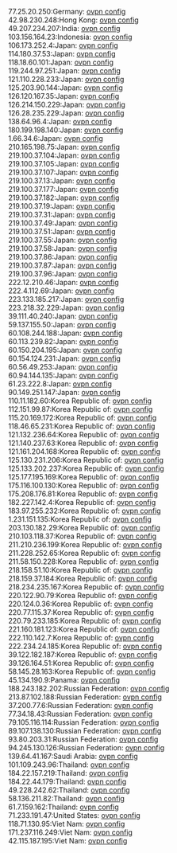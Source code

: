77.25.20.250:Germany: [ovpn config](vpn/77_25_20_250.ovpn)  
42.98.230.248:Hong Kong: [ovpn config](vpn/42_98_230_248.ovpn)  
49.207.234.207:India: [ovpn config](vpn/49_207_234_207.ovpn)  
103.156.164.23:Indonesia: [ovpn config](vpn/103_156_164_23.ovpn)  
106.173.252.4:Japan: [ovpn config](vpn/106_173_252_4.ovpn)  
114.180.37.53:Japan: [ovpn config](vpn/114_180_37_53.ovpn)  
118.18.60.101:Japan: [ovpn config](vpn/118_18_60_101.ovpn)  
119.244.97.251:Japan: [ovpn config](vpn/119_244_97_251.ovpn)  
121.110.228.233:Japan: [ovpn config](vpn/121_110_228_233.ovpn)  
125.203.90.144:Japan: [ovpn config](vpn/125_203_90_144.ovpn)  
126.120.167.35:Japan: [ovpn config](vpn/126_120_167_35.ovpn)  
126.214.150.229:Japan: [ovpn config](vpn/126_214_150_229.ovpn)  
126.28.235.229:Japan: [ovpn config](vpn/126_28_235_229.ovpn)  
138.64.96.4:Japan: [ovpn config](vpn/138_64_96_4.ovpn)  
180.199.198.140:Japan: [ovpn config](vpn/180_199_198_140.ovpn)  
1.66.34.6:Japan: [ovpn config](vpn/1_66_34_6.ovpn)  
210.165.198.75:Japan: [ovpn config](vpn/210_165_198_75.ovpn)  
219.100.37.104:Japan: [ovpn config](vpn/219_100_37_104.ovpn)  
219.100.37.105:Japan: [ovpn config](vpn/219_100_37_105.ovpn)  
219.100.37.107:Japan: [ovpn config](vpn/219_100_37_107.ovpn)  
219.100.37.13:Japan: [ovpn config](vpn/219_100_37_13.ovpn)  
219.100.37.177:Japan: [ovpn config](vpn/219_100_37_177.ovpn)  
219.100.37.182:Japan: [ovpn config](vpn/219_100_37_182.ovpn)  
219.100.37.19:Japan: [ovpn config](vpn/219_100_37_19.ovpn)  
219.100.37.31:Japan: [ovpn config](vpn/219_100_37_31.ovpn)  
219.100.37.49:Japan: [ovpn config](vpn/219_100_37_49.ovpn)  
219.100.37.51:Japan: [ovpn config](vpn/219_100_37_51.ovpn)  
219.100.37.55:Japan: [ovpn config](vpn/219_100_37_55.ovpn)  
219.100.37.58:Japan: [ovpn config](vpn/219_100_37_58.ovpn)  
219.100.37.86:Japan: [ovpn config](vpn/219_100_37_86.ovpn)  
219.100.37.87:Japan: [ovpn config](vpn/219_100_37_87.ovpn)  
219.100.37.96:Japan: [ovpn config](vpn/219_100_37_96.ovpn)  
222.12.210.46:Japan: [ovpn config](vpn/222_12_210_46.ovpn)  
222.4.112.69:Japan: [ovpn config](vpn/222_4_112_69.ovpn)  
223.133.185.217:Japan: [ovpn config](vpn/223_133_185_217.ovpn)  
223.218.32.229:Japan: [ovpn config](vpn/223_218_32_229.ovpn)  
39.111.40.240:Japan: [ovpn config](vpn/39_111_40_240.ovpn)  
59.137.155.50:Japan: [ovpn config](vpn/59_137_155_50.ovpn)  
60.108.244.188:Japan: [ovpn config](vpn/60_108_244_188.ovpn)  
60.113.239.82:Japan: [ovpn config](vpn/60_113_239_82.ovpn)  
60.150.204.195:Japan: [ovpn config](vpn/60_150_204_195.ovpn)  
60.154.124.231:Japan: [ovpn config](vpn/60_154_124_231.ovpn)  
60.56.49.253:Japan: [ovpn config](vpn/60_56_49_253.ovpn)  
60.94.144.135:Japan: [ovpn config](vpn/60_94_144_135.ovpn)  
61.23.222.8:Japan: [ovpn config](vpn/61_23_222_8.ovpn)  
90.149.251.147:Japan: [ovpn config](vpn/90_149_251_147.ovpn)  
110.11.182.60:Korea Republic of: [ovpn config](vpn/110_11_182_60.ovpn)  
112.151.99.87:Korea Republic of: [ovpn config](vpn/112_151_99_87.ovpn)  
115.20.169.172:Korea Republic of: [ovpn config](vpn/115_20_169_172.ovpn)  
118.46.65.231:Korea Republic of: [ovpn config](vpn/118_46_65_231.ovpn)  
121.132.236.64:Korea Republic of: [ovpn config](vpn/121_132_236_64.ovpn)  
121.140.237.63:Korea Republic of: [ovpn config](vpn/121_140_237_63.ovpn)  
121.161.204.168:Korea Republic of: [ovpn config](vpn/121_161_204_168.ovpn)  
125.130.231.206:Korea Republic of: [ovpn config](vpn/125_130_231_206.ovpn)  
125.133.202.237:Korea Republic of: [ovpn config](vpn/125_133_202_237.ovpn)  
125.177.195.169:Korea Republic of: [ovpn config](vpn/125_177_195_169.ovpn)  
175.116.100.130:Korea Republic of: [ovpn config](vpn/175_116_100_130.ovpn)  
175.208.176.81:Korea Republic of: [ovpn config](vpn/175_208_176_81.ovpn)  
182.227.142.4:Korea Republic of: [ovpn config](vpn/182_227_142_4.ovpn)  
183.97.255.232:Korea Republic of: [ovpn config](vpn/183_97_255_232.ovpn)  
1.231.151.135:Korea Republic of: [ovpn config](vpn/1_231_151_135.ovpn)  
203.130.182.29:Korea Republic of: [ovpn config](vpn/203_130_182_29.ovpn)  
210.103.118.37:Korea Republic of: [ovpn config](vpn/210_103_118_37.ovpn)  
211.210.236.199:Korea Republic of: [ovpn config](vpn/211_210_236_199.ovpn)  
211.228.252.65:Korea Republic of: [ovpn config](vpn/211_228_252_65.ovpn)  
211.58.150.228:Korea Republic of: [ovpn config](vpn/211_58_150_228.ovpn)  
218.158.51.10:Korea Republic of: [ovpn config](vpn/218_158_51_10.ovpn)  
218.159.37.184:Korea Republic of: [ovpn config](vpn/218_159_37_184.ovpn)  
218.234.235.167:Korea Republic of: [ovpn config](vpn/218_234_235_167.ovpn)  
220.122.90.79:Korea Republic of: [ovpn config](vpn/220_122_90_79.ovpn)  
220.124.0.36:Korea Republic of: [ovpn config](vpn/220_124_0_36.ovpn)  
220.77.115.37:Korea Republic of: [ovpn config](vpn/220_77_115_37.ovpn)  
220.79.233.185:Korea Republic of: [ovpn config](vpn/220_79_233_185.ovpn)  
221.160.181.123:Korea Republic of: [ovpn config](vpn/221_160_181_123.ovpn)  
222.110.142.7:Korea Republic of: [ovpn config](vpn/222_110_142_7.ovpn)  
222.234.24.185:Korea Republic of: [ovpn config](vpn/222_234_24_185.ovpn)  
39.122.182.187:Korea Republic of: [ovpn config](vpn/39_122_182_187.ovpn)  
39.126.164.51:Korea Republic of: [ovpn config](vpn/39_126_164_51.ovpn)  
58.145.28.163:Korea Republic of: [ovpn config](vpn/58_145_28_163.ovpn)  
45.134.190.9:Panama: [ovpn config](vpn/45_134_190_9.ovpn)  
188.243.182.202:Russian Federation: [ovpn config](vpn/188_243_182_202.ovpn)  
213.87.102.188:Russian Federation: [ovpn config](vpn/213_87_102_188.ovpn)  
37.200.77.6:Russian Federation: [ovpn config](vpn/37_200_77_6.ovpn)  
77.34.18.43:Russian Federation: [ovpn config](vpn/77_34_18_43.ovpn)  
79.105.116.114:Russian Federation: [ovpn config](vpn/79_105_116_114.ovpn)  
89.107.138.130:Russian Federation: [ovpn config](vpn/89_107_138_130.ovpn)  
93.80.203.31:Russian Federation: [ovpn config](vpn/93_80_203_31.ovpn)  
94.245.130.126:Russian Federation: [ovpn config](vpn/94_245_130_126.ovpn)  
139.64.41.167:Saudi Arabia: [ovpn config](vpn/139_64_41_167.ovpn)  
101.109.243.96:Thailand: [ovpn config](vpn/101_109_243_96.ovpn)  
184.22.157.219:Thailand: [ovpn config](vpn/184_22_157_219.ovpn)  
184.22.44.179:Thailand: [ovpn config](vpn/184_22_44_179.ovpn)  
49.228.242.62:Thailand: [ovpn config](vpn/49_228_242_62.ovpn)  
58.136.211.82:Thailand: [ovpn config](vpn/58_136_211_82.ovpn)  
61.7.159.162:Thailand: [ovpn config](vpn/61_7_159_162.ovpn)  
71.233.191.47:United States: [ovpn config](vpn/71_233_191_47.ovpn)  
118.71.130.95:Viet Nam: [ovpn config](vpn/118_71_130_95.ovpn)  
171.237.116.249:Viet Nam: [ovpn config](vpn/171_237_116_249.ovpn)  
42.115.187.195:Viet Nam: [ovpn config](vpn/42_115_187_195.ovpn)  
